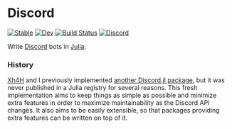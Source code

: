 # Discord

[![Stable](https://img.shields.io/badge/docs-stable-blue.svg)](https://christopher-dG.github.io/Discord.jl/stable)
[![Dev](https://img.shields.io/badge/docs-dev-blue.svg)](https://christopher-dG.github.io/Discord.jl/dev)
[![Build Status](https://travis-ci.com/christopher-dG/Discord.jl.svg?branch=master)](https://travis-ci.com/christopher-dG/Discord.jl)
[![Discord](https://img.shields.io/badge/discord-join-7289da.svg)](https://discord.gg/ng9TjYd)

Write [Discord](https://discord.com) bots in [Julia](https://julialang.org).

### History

[Xh4H](https://github.com/Xh4H) and I previously implemented [another Discord.jl package](https://github.com/Xh4H/Discord.jl), but it was never published in a Julia registry for several reasons.
This fresh implementation aims to keep things as simple as possible and minimize extra features in order to maximize maintainability as the Discord API changes.
It also aims to be easily extensible, so that packages providing extra features can be written on top of it.
